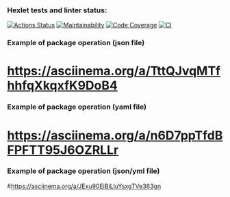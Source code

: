 ### Hexlet tests and linter status:
[![Actions Status](https://github.com/bebcor/python-project-50/actions/workflows/hexlet-check.yml/badge.svg)](https://github.com/bebcor/python-project-50/actions)
[![Maintainability](https://qlty.sh/badges/38b9f699-ca00-4ef2-beca-18bc8571c311/maintainability.svg)](https://qlty.sh/gh/bebcor/projects/python-project-50)
[![Code Coverage](https://qlty.sh/badges/38b9f699-ca00-4ef2-beca-18bc8571c311/test_coverage.svg)](https://qlty.sh/gh/bebcor/projects/python-project-50)
[![CI](https://github.com/bebcor/python-project-50/actions/workflows/pyci.yml/badge.svg)](https://github.com/bebcor/python-project-50/actions)


### Example of package operation (json file)

# https://asciinema.org/a/TttQJvqMTfhhfqXkqxfK9DoB4



### Example of package operation (yaml file)
# https://asciinema.org/a/n6D7ppTfdBFPFTT95J6OZRLLr



### Example of package operation (json/yml file)
#https://asciinema.org/a/JExu90EiBiLluYsxgTVe363gn


